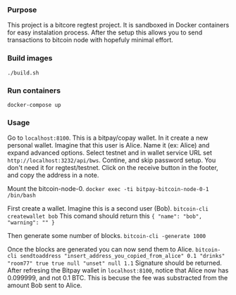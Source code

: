### Purpose

This project is a bitcore regtest project. It is sandboxed in Docker containers for easy instalation process. After the setup this allows you to send transactions to bitcoin node with hopefuly minimal effort.

### Build images

`./build.sh`

### Run containers

`docker-compose up`

### Usage

Go to `localhost:8100`.
This is a bitpay/copay wallet. In it create a new personal wallet. Imagine that this user is Alice. Name it (ex: Alice) and expand advanced options. Select testnet and in wallet service URL set `http://localhost:3232/api/bws`. Contine, and skip password setup. You don't need it for regtest/testnet. Click on the receive button in the footer, and copy the address in a note.

Mount the bitcoin-node-0.
`docker exec -ti bitpay-bitcoin-node-0-1 /bin/bash`

First create a wallet. Imagine this is a second user (Bob).
`bitcoin-cli createwallet bob`
This comand should return this
`{
  "name": "bob",
  "warning": ""
}`

Then generate some number of blocks.
`bitcoin-cli -generate 1000`

Once the blocks are generated you can now send them to Alice.
`bitcoin-cli sendtoaddress "insert_address_you_copied_from_alice" 0.1 "drinks" "room77" true true null "unset" null 1.1`
Signature should be returned. After refresing the Bitpay wallet in `localhost:8100`, notice that Alice now has 0.099999, and not 0.1 BTC. This is becuse the fee was substracted from the amount Bob sent to Alice.

